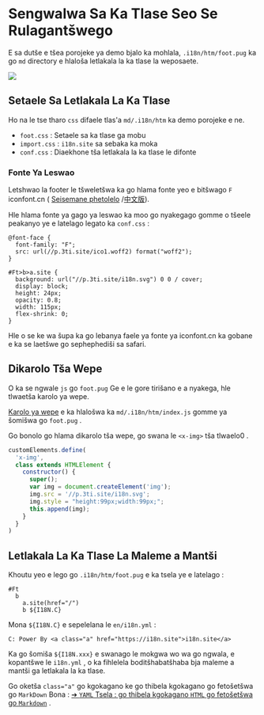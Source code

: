 # Sengwalwa Sa Ka Tlase Seo Se Rulagantšwego

E sa dutše e tšea porojeke ya demo bjalo ka mohlala, `.i18n/htm/foot.pug` ka go `md` directory e hlaloša letlakala la ka tlase la weposaete.

![](https://p.3ti.site/1721286077.avif)

## Setaele Sa Letlakala La Ka Tlase

Ho na le tse tharo `css` difaele tlas'a `md/.i18n/htm` ka demo porojeke e ne.

* `foot.css` : Setaele sa ka tlase ga mobu
* `import.css` : `i18n.site` sa sebaka ka moka
* `conf.css` : Diaekhone tša letlakala la ka tlase le difonte

### Fonte Ya Leswao

Letshwao la footer le tšweletšwa ka go hlama fonte yeo e bitšwago `F` iconfont.cn ( [Seisemane phetolelo](https://www.iconfont.cn/?lang=en-us) /[中文版](https://www.iconfont.cn/?lang=zh)).

Hle hlama fonte ya gago ya leswao ka moo go nyakegago gomme o tšeele peakanyo ye e latelago legato ka `conf.css` :

```
@font-face {
  font-family: "F";
  src: url(//p.3ti.site/ico1.woff2) format("woff2");
}

#Ft>b>a.site {
  background: url("//p.3ti.site/i18n.svg") 0 0 / cover;
  display: block;
  height: 24px;
  opacity: 0.8;
  width: 115px;
  flex-shrink: 0;
}
```

Hle o se ke wa šupa ka go lebanya faele ya fonte ya iconfont.cn ka gobane e ka se laetšwe go sephephediši sa safari.

## Dikarolo Tša Wepe

O ka se ngwale `js` go `foot.pug` Ge e le gore tirišano e a nyakega, hle tlwaetša karolo ya wepe.

[Karolo ya wepe](https://www.freecodecamp.org/news/build-your-first-web-component/) e ka hlalošwa ka `md/.i18n/htm/index.js` gomme ya šomišwa go `foot.pug` .

Go bonolo go hlama dikarolo tša wepe, go swana le `<x-img>` tša tlwaelo0 .

```js
customElements.define(
  'x-img',
  class extends HTMLElement {
    constructor() {
      super();
      var img = document.createElement('img');
      img.src = '//p.3ti.site/i18n.svg';
      img.style = "height:99px;width:99px;";
      this.append(img);
    }
  }
)
```

## Letlakala La Ka Tlase La Maleme a Mantši

Khoutu yeo e lego go `.i18n/htm/foot.pug` e ka tsela ye e latelago :

```
#Ft
  b
    a.site(href="/")
    b ${I18N.C}
```

Mona `${I18N.C}` e sepelelana le `en/i18n.yml` :

```
C: Power By <a class="a" href="https://i18n.site">i18n.site</a>
```

Ka go šomiša `${I18N.xxx}` e swanago le mokgwa wo wa go ngwala, e kopantšwe le `i18n.yml` , o ka fihlelela boditšhabatšhaba bja maleme a mantši ga letlakala la ka tlase.

Go oketša `class="a"` go kgokagano ke go thibela kgokagano go fetošetšwa go `MarkDown` Bona :
 [➔ `YAML` Tsela : go thibela kgokagano `HTML` go fetošetšwa go `Markdown`](/i18/qa#H2) .